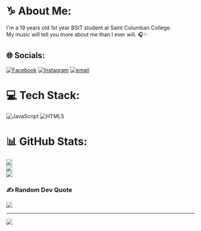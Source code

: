 # ♑ About Me:
I'm a 19 years old 1st year BSIT student at Saint Columban College. <br> My music will tell you more about me than I ever will. 🎧✨


## 🌐 Socials:
[![Facebook](https://img.shields.io/badge/Facebook-%231877F2.svg?logo=Facebook&logoColor=white)](https://facebook.com/https://web.facebook.com/ThanyaTrazTags4/) [![Instagram](https://img.shields.io/badge/Instagram-%23E4405F.svg?logo=Instagram&logoColor=white)](https://instagram.com/thantags) [![email](https://img.shields.io/badge/Email-D14836?logo=gmail&logoColor=white)](mailto:thanya.tagiobon@sccpag.edu.ph) 

# 💻 Tech Stack:
![JavaScript](https://img.shields.io/badge/javascript-%23323330.svg?style=for-the-badge&logo=javascript&logoColor=%23F7DF1E) ![HTML5](https://img.shields.io/badge/html5-%23E34F26.svg?style=for-the-badge&logo=html5&logoColor=white)
# 📊 GitHub Stats:
![](https://github-readme-stats.vercel.app/api?username=thantags04&theme=graywhite&hide_border=false&include_all_commits=false&count_private=false)<br/>
![](https://nirzak-streak-stats.vercel.app/?user=thantags04&theme=graywhite&hide_border=false)<br/>
![](https://github-readme-stats.vercel.app/api/top-langs/?username=thantags04&theme=graywhite&hide_border=false&include_all_commits=false&count_private=false&layout=compact)

### ✍️ Random Dev Quote
![](https://quotes-github-readme.vercel.app/api?type=vetical&theme=radical)

---
[![](https://visitcount.itsvg.in/api?id=thantags04&icon=0&color=0)](https://visitcount.itsvg.in)

<!-- Proudly created with GPRM ( https://gprm.itsvg.in ) -->
